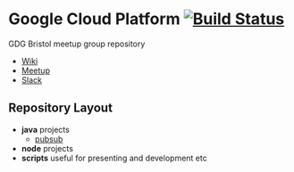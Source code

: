 # Google Cloud Platform [![Build Status](https://travis-ci.com/unauthed/gdg-bristol.svg?branch=master)](https://travis-ci.com/unauthed/gdg-bristol)

GDG Bristol meetup group repository

- [Wiki](http://gdg.unauthed.io)
- [Meetup](https://www.meetup.com/GDG-Bristol/)
- [Slack](https://join.slack.com/t/unauthed/shared_invite/enQtNDA5OTcyMTU3NDg5LTIxZTQ5NjhmMWE1ZjY4YmQzOTlmMjQxNjU3NGNlZjhjZjQ1ODczMzZhNTI3ZjJmMTk2NGY1MDY0OTE1ODk0ZDU)

## Repository Layout

- **java** projects
  + [pubsub](java/pubsub/)
- **node** projects
- **scripts** useful for presenting and development etc

